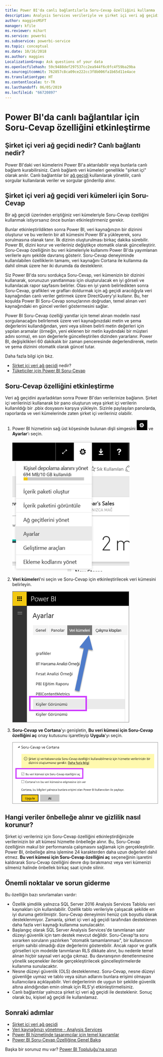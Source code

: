 ```yaml
---
title: Power BI'da canlı bağlantılarla Soru-Cevap özelliğini kullanma
description: Analysis Services verileriyle ve şirket içi veri ağ geçidiyle canlı bağlantı yoluyla Power BI Soru-Cevap Canlı doğal dil sorgularını kullanmaya yönelik belgeler.
author: maggiesMSFT
manager: kfile
ms.reviewer: mihart
ms.service: powerbi
ms.subservice: powerbi-service
ms.topic: conceptual
ms.date: 10/16/2018
ms.author: maggies
LocalizationGroup: Ask questions of your data
ms.openlocfilehash: 59c9488def297537cc2ea944f6c0fc4f59ba29ba
ms.sourcegitcommit: 762857c8ca09ce222cc3f8b006fa1b65d11e4ace
ms.translationtype: HT
ms.contentlocale: tr-TR
ms.lasthandoff: 06/05/2019
ms.locfileid: "66720897"
---
```

# <a name="enable-qa-for-live-connections-in-power-bi"></a>Power BI'da canlı bağlantılar için Soru-Cevap özelliğini etkinleştirme
## <a name="what-is-the-on-premises-data-gateway--what-is-a-live-connection"></a>Şirket içi veri ağ geçidi nedir?  Canlı bağlantı nedir?
Power BI'daki veri kümelerini Power BI'a aktarılabilir veya bunlarla canlı bağlantı kurabilirsiniz. Canlı bağlantı veri kümeleri genellikle "şirket içi" olarak anılır. Canlı bağlantılar bir [ağ geçidi](service-gateway-onprem.md) kullanılarak yönetilir, canlı sorgular kullanılarak veriler ve sorgular gönderilip alınır.

## <a name="qa-for-on-premises-data-gateway-datasets"></a>Şirket içi veri ağ geçidi veri kümeleri için Soru-Cevap
Bir ağ geçidi üzerinden eriştiğiniz veri kümeleriyle Soru-Cevap özelliğini kullanmak istiyorsanız önce bunları etkinleştirmeniz gerekir.

Bunlar etkinleştirildikten sonra Power BI, veri kaynağınızın bir dizinini oluşturur ve bu verilerin bir alt kümesini Power BI'a yükleyerek, soru sorulmasına olanak tanır. İlk dizinin oluşturulması birkaç dakika sürebilir. Power BI, dizini korur ve verileriniz değiştikçe otomatik olarak güncelleştirir. Soru-Cevap özelliğinin bu veri kümeleriyle kullanımı Power BI'da yayımlanan verilerle aynı şekilde davranış gösterir. Soru-Cevap deneyiminde kullanılabilen özelliklerin tamamı, veri kaynağını Cortana ile kullanma da dahil olmak üzere her iki durumda da desteklenir.

Siz Power BI'da soru sordukça Soru-Cevap, veri kümenizin bir dizinini kullanarak, sorunuzun yanıtlanması için oluşturulacak en iyi görseli ve kullanılacak rapor sayfasını belirler. Olası en iyi yanıtı belirledikten sonra Soru-Cevap, grafikleri ve grafları doldurmak için ağ geçidi aracılığıyla veri kaynağından canlı veriler getirmek üzere DirectQuery'yi kullanır. Bu, her koşulda Power BI Soru-Cevap sonuçlarının doğrudan, temel alınan veri kaynağındaki en güncel verileri göstermesini sağlar.

Power BI Soru-Cevap özelliği yanıtlar için temel alınan modelin nasıl sorgulanacağını belirlemek üzere veri kaynağınızdaki metin ve şema değerlerini kullandığından, yeni veya silinen belirli metin değerleri için yapılan aramalar (örneğin, yeni eklenen bir metin kaydındaki bir müşteri adını sorma), en son değerlerle güncelleştirilen dizinden yararlanır. Power BI, değişiklikleri 60 dakikalık bir zaman penceresinde değerlendirerek, metin ve şema dizinini otomatik olarak güncel tutar.

Daha fazla bilgi için bkz.

* [Şirket içi veri ağ geçidi](service-gateway-onprem.md) nedir?
* [Tüketiciler için Power BI Soru-Cevap](consumer/end-user-q-and-a.md)

## <a name="enable-qa"></a>Soru-Cevap özelliğini etkinleştirme
Veri ağ geçidini ayarladıktan sonra Power BI'dan verilerinize bağlanın.  Şirket içi verilerinizi kullanarak bir pano oluşturun veya şirket içi verilerin kullanıldığı bir .pbix dosyasını karşıya yükleyin.  Sizinle paylaşılan panolarda, raporlarda ve veri kümelerinde zaten şirket içi verileriniz olabilir.

1. Power BI hizmetinin sağ üst köşesinde bulunan dişli simgesini ![dişli simgesi](media/service-q-and-a-direct-query/power-bi-cog.png) ve **Ayarlar**’ı seçin.
   
   ![Ayarlar menüsü](media/service-q-and-a-direct-query/powerbi-settings.png)
2. **Veri kümeleri**'ni seçin ve Soru-Cevap için etkinleştirilecek veri kümesini belirleyin.
   
   ![Ayarlar menüsünün Veri kümeleri ekranı](media/service-q-and-a-direct-query/power-bi-q-and-a-settings.png)
3. **Soru-Cevap ve Cortana**'yı genişletin, **Bu veri kümesi için Soru-Cevap özelliğini aç** onay kutusunu işaretleyip **Uygula**'yı seçin.
   
    ![Genişletilmiş Soru-Cevap alanı](media/service-q-and-a-direct-query/power-bi-q-and-a-directquery.png)

## <a name="what-data-is-cached-and-how-is-privacy-protected"></a>Hangi veriler önbelleğe alınır ve gizlilik nasıl korunur?
Şirket içi verileriniz için Soru-Cevap özelliğini etkinleştirdiğinizde verilerinizin bir alt kümesi hizmette önbelleğe alınır. Bu, Soru-Cevap özelliğinin makul bir performansla çalışmasını sağlamak için gerçekleştirilir. Power BI, önbelleğe alma işlemine 24 karakterden daha uzun değerleri dahil etmez. **Bu veri kümesi için Soru-Cevap özelliğini aç** seçeneğinin işaretini kaldırarak Soru-Cevap özelliğini devre dışı bırakmanız veya veri kümenizi silmeniz halinde önbellek birkaç saat içinde silinir.

## <a name="considerations-and-troubleshooting"></a>Önemli noktalar ve sorun giderme
Bu özelliğin bazı sınırlamaları vardır:

* Özellik şimdilik yalnızca SQL Server 2016 Analysis Services Tablolu veri kaynakları için kullanılabilir. Özellik tablo verileriyle çalışacak şekilde en iyi duruma getirilmiştir. Soru-Cevap deneyimini henüz çok boyutlu olarak desteklenmiyor. Zamanla, şirket içi veri ağ geçidi tarafından desteklenen daha fazla veri kaynağı kullanıma sunulacaktır.
* Başlangıç olarak SQL Server Analysis Services'de tanımlanan satır düzeyi güvenlik için tam destek mevcut değildir. Soru-Cevap'ta soru sorarken soruların yazılırken "otomatik tamamlanması", bir kullanıcının erişim sahibi olmadığı dize değerlerini gösterebilir. Ancak rapor ve grafik görselleri için modelde tanımlanan RLS dikkate alınır, bu nedenle temel alınan hiçbir sayısal veri açığa çıkmaz. Bu davranışının denetlenmesine yönelik seçenekler ileride gerçekleştirilecek güncelleştirmelerde kullanıma sunulacaktır.
* Nesne düzeyi güvenlik (OLS) desteklenmez. Soru-Cevap, nesne düzeyi güvenliğe uymaz ve tablo veya sütun adlarını bunlara erişimi olmayan kullanıcılara açıklayabilir. Veri değerlerinin de uygun bir şekilde güvenlik altına alındığından emin olmak için RLS'yi etkinleştirmelisiniz. 
* Canlı bağlantılar yalnızca şirket içi veri ağ geçidi ile desteklenir. Sonuç olarak bu, kişisel ağ geçidi ile kullanılamaz.

## <a name="next-steps"></a>Sonraki adımlar

- [Şirket içi veri ağ geçidi](service-gateway-onprem.md)  
- [Veri kaynağınızı yönetme - Analysis Services](service-gateway-enterprise-manage-ssas.md)  
- [Power BI hizmetinde tasarımcılar için temel kavramlar](service-basic-concepts.md)  
- [Power BI Soru-Cevap Özelliğine Genel Bakış](consumer/end-user-q-and-a.md)  

Başka bir sorunuz mu var? [Power BI Topluluğu'na sorun](http://community.powerbi.com/)

